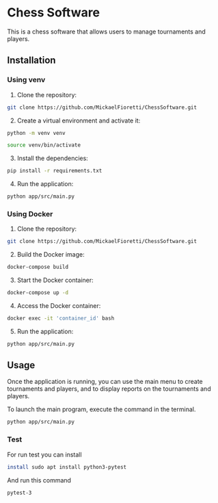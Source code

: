 # Chess Software

This is a chess software that allows users to manage tournaments and players.

## Installation

### Using venv

1.  Clone the repository:

```bash
git clone https://github.com/MickaelFioretti/ChessSoftware.git
```

2.  Create a virtual environment and activate it:

```bash
python -m venv venv
```

```bash
source venv/bin/activate
```

3.  Install the dependencies:

```bash
pip install -r requirements.txt
```

4.  Run the application:

```bash
python app/src/main.py
```

### Using Docker

1.  Clone the repository:

```bash
git clone https://github.com/MickaelFioretti/ChessSoftware.git
```

2.  Build the Docker image:

```bash
docker-compose build
```

3.  Start the Docker container:

```bash
docker-compose up -d
```

4.  Access the Docker container:

```bash
docker exec -it 'container_id' bash
```

5.  Run the application:

```bash
python app/src/main.py
```

## Usage

Once the application is running, you can use the main menu to create tournaments and players, and to display reports on the tournaments and players.

To launch the main program, execute the command in the terminal.

```bash
python app/src/main.py
```

### Test

For run test you can install 

```bash
install sudo apt install python3-pytest
```

And run this command

```bash
pytest-3
```
